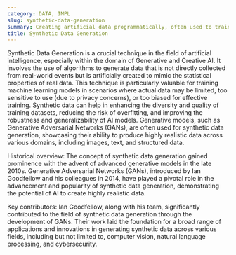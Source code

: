 ```yaml
---
category: DATA, IMPL
slug: synthetic-data-generation
summary: Creating artificial data programmatically, often used to train ML models where real data is scarce, sensitive, or biased.
title: Synthetic Data Generation
---
```


Synthetic Data Generation is a crucial technique in the field of artificial intelligence, especially within the domain of Generative and Creative AI. It involves the use of algorithms to generate data that is not directly collected from real-world events but is artificially created to mimic the statistical properties of real data. This technique is particularly valuable for training machine learning models in scenarios where actual data may be limited, too sensitive to use (due to privacy concerns), or too biased for effective training. Synthetic data can help in enhancing the diversity and quality of training datasets, reducing the risk of overfitting, and improving the robustness and generalizability of AI models. Generative models, such as Generative Adversarial Networks (GANs), are often used for synthetic data generation, showcasing their ability to produce highly realistic data across various domains, including images, text, and structured data.

Historical overview: The concept of synthetic data generation gained prominence with the advent of advanced generative models in the late 2010s. Generative Adversarial Networks (GANs), introduced by Ian Goodfellow and his colleagues in 2014, have played a pivotal role in the advancement and popularity of synthetic data generation, demonstrating the potential of AI to create highly realistic data.

Key contributors: Ian Goodfellow, along with his team, significantly contributed to the field of synthetic data generation through the development of GANs. Their work laid the foundation for a broad range of applications and innovations in generating synthetic data across various fields, including but not limited to, computer vision, natural language processing, and cybersecurity.